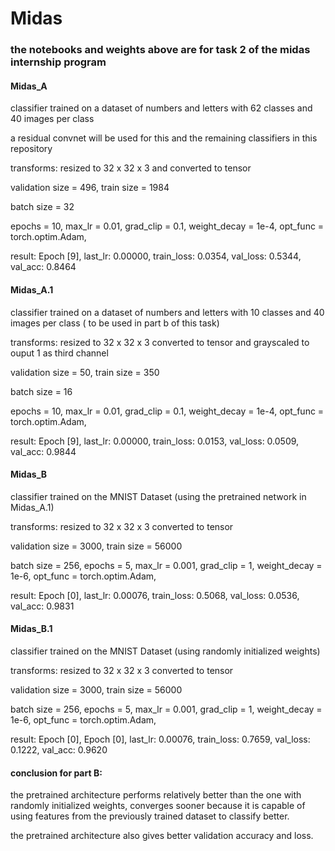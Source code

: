 # Midas
### the notebooks and weights above are for task 2 of the midas internship program

#### Midas_A 
classifier trained on a dataset of numbers and letters with 62 classes and 40 images per class

a residual convnet will be used for this and the remaining classifiers in this repository

transforms: resized to 32 x 32 x 3 and converted to tensor

validation size = 496, train size = 1984

batch size = 32

epochs = 10,
max_lr = 0.01,
grad_clip = 0.1,
weight_decay = 1e-4,
opt_func = torch.optim.Adam,

result: Epoch [9], last_lr: 0.00000, train_loss: 0.0354, val_loss: 0.5344, val_acc: 0.8464


#### Midas_A.1
classifier trained on a dataset of numbers and letters with 10 classes and 40 images per class ( to be used in part b of this task)

transforms: resized to 32 x 32 x 3 converted to tensor and grayscaled to ouput 1 as third channel

validation size = 50, train size = 350

batch size = 16

epochs = 10,
max_lr = 0.01,
grad_clip = 0.1,
weight_decay = 1e-4,
opt_func = torch.optim.Adam,

result: Epoch [9], last_lr: 0.00000, train_loss: 0.0153, val_loss: 0.0509, val_acc: 0.9844

#### Midas_B
classifier trained on the MNIST Dataset  (using the pretrained network in Midas_A.1)

transforms: resized to 32 x 32 x 3 converted to tensor 

validation size = 3000, train size = 56000

batch size = 256,
epochs = 5,
max_lr = 0.001,
grad_clip = 1,
weight_decay = 1e-6,
opt_func = torch.optim.Adam,

result: Epoch [0], last_lr: 0.00076, train_loss: 0.5068, val_loss: 0.0536, val_acc: 0.9831

#### Midas_B.1
classifier trained on the MNIST Dataset  (using randomly initialized weights)

transforms: resized to 32 x 32 x 3 converted to tensor 

validation size = 3000, train size = 56000

batch size = 256,
epochs = 5,
max_lr = 0.001,
grad_clip = 1,
weight_decay = 1e-6,
opt_func = torch.optim.Adam,

result: Epoch [0], Epoch [0], last_lr: 0.00076, train_loss: 0.7659, val_loss: 0.1222, val_acc: 0.9620

#### conclusion for part B:

the pretrained architecture performs relatively better than the one with randomly initialized weights, converges sooner because it is capable of using features from the previously trained dataset to classify better.

the pretrained architecture also gives better validation accuracy and loss.

